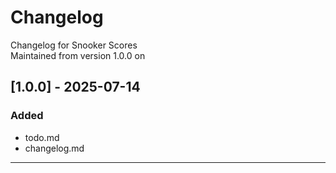 # Changelog
Changelog for Snooker Scores\
Maintained from version 1.0.0 on


## [1.0.0] - 2025-07-14
### Added
- todo.md
- changelog.md

---

